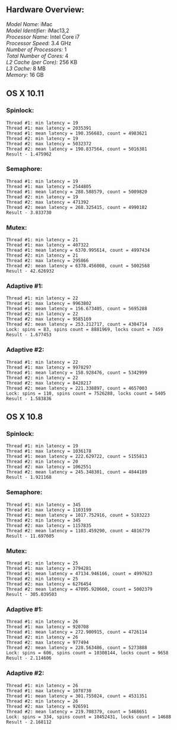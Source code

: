 ## Hardware Overview:

*Model Name:*	iMac  
*Model Identifier:*	iMac13,2  
*Processor Name:*	Intel Core i7  
*Processor Speed:*	3.4 GHz  
*Number of Processors:*	1  
*Total Number of Cores:*	4  
*L2 Cache (per Core):*	256 KB  
*L3 Cache:*	8 MB  
*Memory:*	16 GB

## OS X 10.11

### Spinlock:

    Thread #1: min latency = 19  
    Thread #1: max latency = 2035391  
    Thread #1: mean latency = 190.356683, count = 4983621  
    Thread #2: min latency = 19  
    Thread #2: max latency = 5032372  
    Thread #2: mean latency = 190.837564, count = 5016381  
    Result - 1.475962

### Semaphore:

    Thread #1: min latency = 19  
    Thread #1: max latency = 2544805  
    Thread #1: mean latency = 288.588579, count = 5009820  
    Thread #2: min latency = 19  
    Thread #2: max latency = 471392  
    Thread #2: mean latency = 268.325415, count = 4990182  
    Result - 3.833730

### Mutex:

    Thread #1: min latency = 21  
    Thread #1: max latency = 407322  
    Thread #1: mean latency = 6370.995614, count = 4997434  
    Thread #2: min latency = 21  
    Thread #2: max latency = 295866  
    Thread #2: mean latency = 6378.456008, count = 5002568  
    Result - 42.626932

### Adaptive #1:

    Thread #1: min latency = 22  
    Thread #1: max latency = 9963802  
    Thread #1: mean latency = 156.673405, count = 5695288  
    Thread #2: min latency = 22  
    Thread #2: max latency = 9585169  
    Thread #2: mean latency = 253.212717, count = 4304714  
    Lock: spins = 83, spins count = 8881969, locks count = 7459  
    Result - 1.677453

### Adaptive #2:

    Thread #1: min latency = 22  
    Thread #1: max latency = 9978297  
    Thread #1: mean latency = 158.928476, count = 5342999  
    Thread #2: min latency = 22  
    Thread #2: max latency = 8428217  
    Thread #2: mean latency = 221.338897, count = 4657003  
    Lock: spins = 110, spins count = 7526288, locks count = 5405  
    Result - 1.583836


## OS X 10.8

### Spinlock:

    Thread #1: min latency = 19  
    Thread #1: max latency = 1036178  
    Thread #1: mean latency = 222.629722, count = 5155813  
    Thread #2: min latency = 20  
    Thread #2: max latency = 1062551  
    Thread #2: mean latency = 245.348301, count = 4844189  
    Result - 1.921168

### Semaphore:

    Thread #1: min latency = 345  
    Thread #1: max latency = 1103199  
    Thread #1: mean latency = 1017.752916, count = 5183223  
    Thread #2: min latency = 345  
    Thread #2: max latency = 1157835  
    Thread #2: mean latency = 1103.459290, count = 4816779  
    Result - 11.697605

### Mutex:

    Thread #1: min latency = 25  
    Thread #1: max latency = 3794281  
    Thread #1: mean latency = 47134.946166, count = 4997623  
    Thread #2: min latency = 25  
    Thread #2: max latency = 6276454  
    Thread #2: mean latency = 47095.920660, count = 5002379  
    Result - 305.039503

### Adaptive #1:

    Thread #1: min latency = 26  
    Thread #1: max latency = 920708  
    Thread #1: mean latency = 272.900915, count = 4726114  
    Thread #2: min latency = 26  
    Thread #2: max latency = 977494  
    Thread #2: mean latency = 228.563486, count = 5273888  
    Lock: spins = 606, spins count = 10308144, locks count = 9658  
    Result - 2.114606

### Adaptive #2:

    Thread #1: min latency = 26  
    Thread #1: max latency = 1078730  
    Thread #1: mean latency = 301.755024, count = 4531351  
    Thread #2: min latency = 26  
    Thread #2: max latency = 926591  
    Thread #2: mean latency = 219.708379, count = 5468651  
    Lock: spins = 334, spins count = 10452431, locks count = 14688  
    Result - 2.168112
